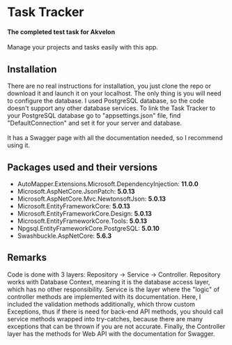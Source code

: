 # Task Tracker

#### The completed test task for Akvelon

Manage your projects and tasks easily with this app.

## Installation

There are no real instructions for installation, you just clone the repo or download it and launch it on your localhost. The only thing is you will need to configure the database. I used PostgreSQL database, so the code doesn't support any other database services. To link the Task Tracker to your PostgreSQL database go to "appsettings.json" file, find "DefaultConnection" and set it for your server and database. <br><br>
It has a Swagger page with all the documentation needed, so I recommend using it.

## Packages used and their versions 

* AutoMapper.Extensions.Microsoft.DependencyInjection: **11.0.0**
* Microsoft.AspNetCore.JsonPatch: **5.0.13**
* Microsoft.AspNetCore.Mvc.NewtonsoftJson: **5.0.13**
* Microsoft.EntityFrameworkCore: **5.0.13**
* Microsoft.EntityFrameworkCore.Design: **5.0.13**
* Microsoft.EntityFrameworkCore.Tools: **5.0.13**
* Npgsql.EntityFrameworkCore.PostgreSQL: **5.0.10**
* Swashbuckle.AspNetCore: **5.6.3**

## Remarks

Code is done with 3 layers: Repository -> Service -> Controller. Repository works with Database Context, meaning it is the database access layer, which has no other responsibility. Service is the layer where the "logic" of controller methods are implemented with its documentation. Here, I included the validation methods additionally, which throw custom Exceptions, thus if there is need for back-end API methods, you should call service methods wrapped into try-catches, because there are many exceptions that can be thrown if you are not accurate. Finally, the Controller layer has the methods for Web API with the documentation for Swagger.
